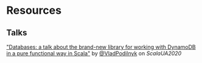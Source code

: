 # Resources

## Talks
  ["Databases: a talk about the brand-new library for working with DynamoDB in a pure functional way in Scala"]((https://www.youtube.com/watch?v=SGlQhN8CMIs&t=6s)) by [@VladPodilnyk](https://github.com/VladPodilnyk) on _ScalaUA2020_
